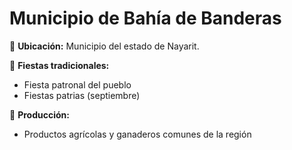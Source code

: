# Municipio de Bahía de Banderas

📍 **Ubicación:** Municipio del estado de Nayarit.

🎉 **Fiestas tradicionales:**
- Fiesta patronal del pueblo
- Fiestas patrias (septiembre)

🌽 **Producción:**
- Productos agrícolas y ganaderos comunes de la región
